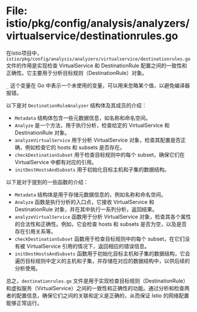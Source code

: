 # File: istio/pkg/config/analysis/analyzers/virtualservice/destinationrules.go

在Istio项目中，`istio/pkg/config/analysis/analyzers/virtualservice/destinationrules.go` 文件的作用是实现检查 VirtualService 和 DestinationRule 配置之间的一致性和正确性。它主要用于分析目标规则（DestinationRule）对象。

`_` 这个变量在 Go 中表示一个未使用的变量，可以用来忽略某个值，以避免编译器报错。

以下是对 `DestinationRuleAnalyzer` 结构体及其成员的介绍：

- `Metadata` 结构体包含一些元数据信息，如名称和命名空间。
- `Analyze` 是一个方法，用于执行分析，检查给定的 VirtualService 和 DestinationRule 对象。
- `analyzeVirtualService` 用于分析 VirtualService 对象，检查其配置是否正确，例如检查它的 hosts 和 subsets 是否存在。
- `checkDestinationSubset` 用于检查目标规则中的每个 subset，确保它们在 VirtualService 中都有对应的引用。
- `initDestHostsAndSubsets` 用于初始化目标主机和子集的数据结构。

以下是对于提到的一些函数的介绍：

- `Metadata` 结构体是用于存储元数据信息的，例如名称和命名空间。
- `Analyze` 函数是执行分析的入口点，它接收 VirtualService 和 DestinationRule 对象，并在其中执行一系列分析，返回结果。
- `analyzeVirtualService` 函数用于分析 VirtualService 对象，检查其各个属性的合法性和正确性。例如，它会检查 hosts 和 subsets 是否为空，以及是否存在引用关系等。
- `checkDestinationSubset` 函数用于检查目标规则中的每个 subset，在它们没有被 VirtualService 引用的情况下，返回相应的错误信息。
- `initDestHostsAndSubsets` 函数用于初始化目标主机和子集的数据结构，它会遍历目标规则中定义的主机和子集，并存储在对应的数据结构中，以供后续的分析使用。

总之，`destinationrules.go` 文件是用于实现检查目标规则（DestinationRule）和虚拟服务（VirtualService）之间的一致性和正确性的功能。通过分析和检查两者的配置信息，确保它们之间的关联和定义是正确的，从而保证 Istio 的网络配置能够正常运行。

